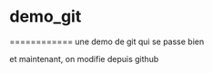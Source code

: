# demo_git
============
une demo de git qui se passe bien

 et maintenant, on modifie depuis github


